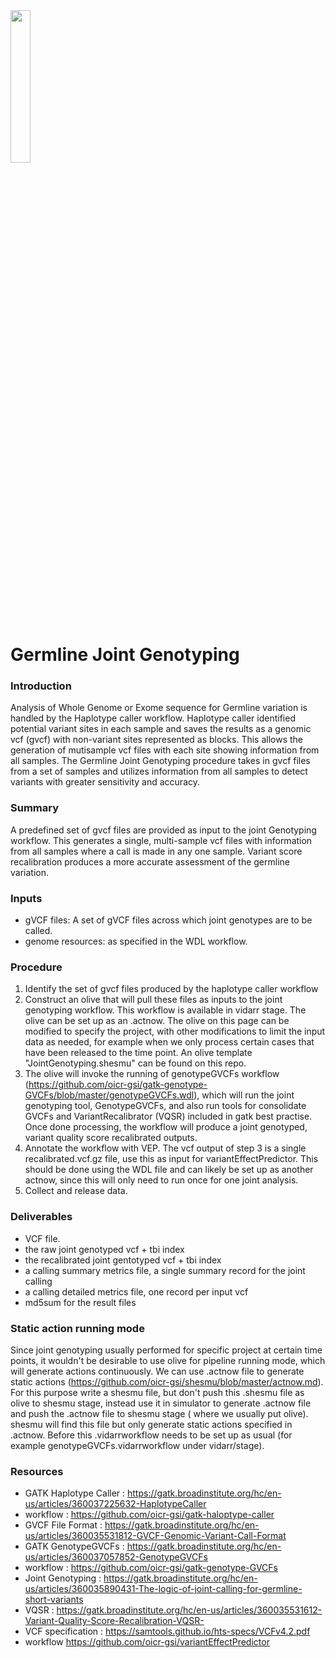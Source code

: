 <img src="https://oicr.on.ca/wp-content/themes/oicr/assets/img/logo.svg" width=25% height=25%>

# Germline Joint Genotyping   

### Introduction
Analysis of Whole Genome or Exome sequence for Germline variation is handled by the Haplotype caller workflow. Haplotype caller identified potential variant sites in each sample and saves the results as a genomic vcf (gvcf) with non-variant sites represented as blocks. This allows the generation of mutisample vcf files with each site showing information from all samples. The Germline Joint Genotyping procedure takes in gvcf files from a set of samples and utilizes information from all samples to detect variants with greater sensitivity and accuracy.

### Summary
A predefined set of gvcf files are provided as input to the joint Genotyping workflow. This generates a single, multi-sample vcf files with information from all samples where a call is made in any one sample.  Variant score recalibration produces a more accurate assessment of the germline variation.

### Inputs  
- gVCF files: A set of gVCF files across which joint genotypes are to be called.
- genome resources: as specified in the WDL workflow.

### Procedure
 1. Identify the set of gvcf files produced by the haplotype caller workflow
 2. Construct an olive that will pull these files as inputs to the joint genotyping workflow. This workflow is available in vidarr stage. The olive can be set up as an .actnow.  The olive on this page can be modified to specify the project, with other modifications to limit the input data as needed, for example when we only process certain cases that have been released to the time point. An olive template "JointGenotyping.shesmu" can be found on this repo.
 3. The olive will invoke the running of genotypeGVCFs workflow (https://github.com/oicr-gsi/gatk-genotype-GVCFs/blob/master/genotypeGVCFs.wdl), which will run the joint genotyping tool, GenotypeGVCFs, and also run tools for consolidate GVCFs and VariantRecalibrator (VQSR) included in gatk best practise. Once done processing, the workflow will produce a joint genotyped, variant quality score recalibrated outputs. 
 4. Annotate the workflow with VEP. The vcf output of step 3 is a single recalibrated.vcf.gz file, use this as input for variantEffectPredictor. This should be done using the WDL file and can likely be set up as another actnow, since this will only need to run once for one joint analysis. 
 3. Collect and release data.
 
### Deliverables
 - VCF file.
 - the raw joint genotyped vcf + tbi index
 - the recalibrated joint gentotyped vcf + tbi index
 - a calling summary metrics file, a single summary record for the joint calling
 - a calling detailed metrics file, one record per input vcf
 - md5sum for the result files

### Static action running mode
Since joint genotyping usually performed for specific project at certain time points, it wouldn't be desirable to use olive for pipeline running mode, which will generate actions continuously. We can use .actnow file to generate static actions (https://github.com/oicr-gsi/shesmu/blob/master/actnow.md). 
For this purpose write a shesmu file, but don't push this .shesmu file as olive to shesmu stage, instead use it in simulator to generate .actnow file and push the .actnow file to shesmu stage ( where we usually put olive). shesmu will find this file but only generate static actions specified in .actnow.
Before this .vidarrworkflow needs to be set up as usual (for example genotypeGVCFs.vidarrworkflow under vidarr/stage).

### Resources
- GATK Haplotype Caller : https://gatk.broadinstitute.org/hc/en-us/articles/360037225632-HaplotypeCaller
- workflow : https://github.com/oicr-gsi/gatk-haloptype-caller
- GVCF File Format : https://gatk.broadinstitute.org/hc/en-us/articles/360035531812-GVCF-Genomic-Variant-Call-Format
- GATK GenotypeGVCFs : https://gatk.broadinstitute.org/hc/en-us/articles/360037057852-GenotypeGVCFs
- workflow : https://github.com/oicr-gsi/gatk-genotype-GVCFs
- Joint Genotyping : https://gatk.broadinstitute.org/hc/en-us/articles/360035890431-The-logic-of-joint-calling-for-germline-short-variants
- VQSR : https://gatk.broadinstitute.org/hc/en-us/articles/360035531612-Variant-Quality-Score-Recalibration-VQSR-
- VCF specification : https://samtools.github.io/hts-specs/VCFv4.2.pdf
- workflow https://github.com/oicr-gsi/variantEffectPredictor

